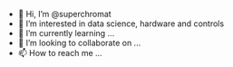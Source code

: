 - 👋 Hi, I’m @superchromat
- 👀 I’m interested in data science, hardware and controls
- 🌱 I’m currently learning ...
- 💞️ I’m looking to collaborate on ...
- 📫 How to reach me ...

<!---
superchromat/superchromat is a ✨ special ✨ repository because its `README.md` (this file) appears on your GitHub profile.
You can click the Preview link to take a look at your changes.
--->
